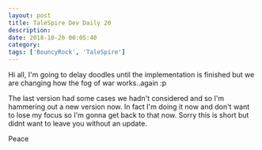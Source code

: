 ```yaml
---
layout: post
title: TaleSpire Dev Daily 20
description:
date: 2018-10-26 00:05:40
category:
tags: ['BouncyRock', 'TaleSpire']
---
```


Hi all, I'm going to delay doodles until the implementation is finished but we are changing how the fog of war works..again :p

The last version had some cases we hadn't considered and so I'm hammering out a new version now. In fact I'm doing it now and don't want to lose my focus so I'm gonna get back to that now. Sorry this is short but didnt want to leave you without an update.

Peace
